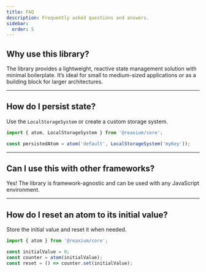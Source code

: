 ```yaml
---
title: FAQ
description: Frequently asked questions and answers.
sidebar:
  order: 5
---
```


## Why use this library?
The library provides a lightweight, reactive state management solution with minimal boilerplate. It’s ideal for small to medium-sized applications or as a building block for larger architectures.

---

## How do I persist state?
Use the `LocalStorageSystem` or create a custom storage system.

```js
import { atom, LocalStorageSystem } from '@reaxium/core';

const persistedAtom = atom('default', LocalStorageSystem('myKey'));
```

---

## Can I use this with other frameworks?
Yes! The library is framework-agnostic and can be used with any JavaScript environment.

---

## How do I reset an atom to its initial value?
Store the initial value and reset it when needed.

```js
import { atom } from '@reaxium/core';

const initialValue = 0;
const counter = atom(initialValue);
const reset = () => counter.set(initialValue);
```
